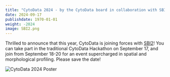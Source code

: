 ```yaml
---
title: "CytoData 2024 - by the CytoData board in collaboration with SBI2"
date: 2024-09-17
publishdate: 1970-01-01
weight: -2024
image: SBI2.png
---
```


Thrilled to announce that this year, CytoData is joining forces with [SBI2](https://sbi2.org/)! You can take part in the traditional CytoData Hackathon on September 17, and join from September 18-20 for an event supercharged in spatial and morphological profiling. Please save the date!

![CytoData 2024 Poster](/./main_files/cytodata2024poster.jpg)